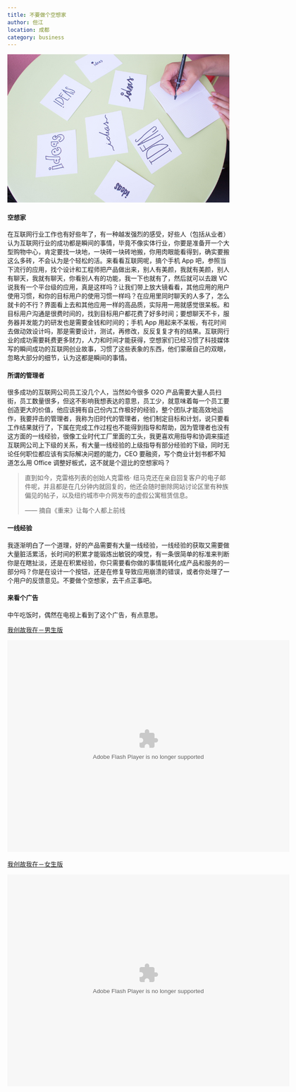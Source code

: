 ```yaml
---
title: 不要做个空想家 
author: 但江
location: 成都 
category: business
---
```


![Ideas on Paper](/images/ideas-on-paper.jpg)

#### 空想家

在互联网行业工作也有好些年了，有一种越发强烈的感受，好些人（包括从业者）认为互联网行业的成功都是瞬间的事情，毕竟不像实体行业，你要是准备开一个大型购物中心，肯定要找一块地，一块砖一块砖地搬，你用肉眼能看得到，确实要搬这么多砖，不会认为是个轻松的活。来看看互联网呢，搞个手机 App 吧，参照当下流行的应用，找个设计和工程师把产品做出来，别人有美颜，我就有美颜，别人有聊天，我就有聊天，你看别人有的功能，我一下也就有了，然后就可以去跟 VC 说我有一个平台级的应用，真是这样吗？让我们带上放大镜看看，其他应用的用户使用习惯，和你的目标用户的使用习惯一样吗？在应用里同时聊天的人多了，怎么就卡的不行？界面看上去和其他应用一样的高品质，实际用一用就感觉很呆板。和目标用户沟通是很费时间的，找到目标用户都花费了好多时间；要想聊天不卡，服务器并发能力的研发也是需要金钱和时间的；手机 App 用起来不呆板，有花时间去做动效设计吗，那是需要设计，测试，再修改，反反复复才有的结果。互联网行业的成功需要耗费更多财力，人力和时间才能获得，空想家们已经习惯了科技媒体写的瞬间成功的互联网创业故事，习惯了这些表象的东西，他们蒙蔽自己的双眼，忽略大部分的细节，认为这都是瞬间的事情。

#### 所谓的管理者

很多成功的互联网公司员工没几个人，当然如今很多 O2O 产品需要大量人员扫街，员工数量很多，但这不影响我想表达的意思，员工少，就意味着每一个员工要创造更大的价值，他应该拥有自己份内工作极好的经验，整个团队才能高效地运作，我要抨击的管理者，我称为旧时代的管理者，他们制定目标和计划，说只要看工作结果就行了，下属在完成工作过程也不能得到指导和帮助，因为管理者也没有这方面的一线经验，很像工业时代工厂里面的工头，我更喜欢用指导和协调来描述互联网公司上下级的关系，有大量一线经验的上级指导有部分经验的下级，同时无论任何职位都应该有实际解决问题的能力，CEO 要融资，写个商业计划书都不知道怎么用 Office 调整好板式，这不就是个逗比的空想家吗？

> 直到如今，克雷格列表的创始人克雷格· 纽马克还在亲自回复客户的电子邮件呢，并且都是在几分钟内就回复的，他还会随时删除网站讨论区里有种族偏见的帖子，以及纽约城市中介网发布的虚假公寓租赁信息。
>
> —— 摘自《重来》让每个人都上前线

#### 一线经验

我逐渐明白了一个道理，好的产品需要有大量一线经验，一线经验的获取又需要做大量脏活累活，长时间的积累才能锻炼出敏锐的嗅觉，有一条很简单的标准来判断你是在瞎扯淡，还是在积累经验，你只需要看你做的事情能转化成产品和服务的一部分吗？你是在设计一个按钮，还是在修复导致应用崩溃的错误，或者你处理了一个用户的反馈意见。不要做个空想家，去干点正事吧。

#### 来看个广告

中午吃饭时，偶然在电视上看到了这个广告，有点意思。

[我创故我在－男生版](http://auto.cntv.cn/2015/09/14/VIDE1442211245489518.shtml)

<embed id='v_player_cctv' width='640' height='480' flashvars='adCalls=http%3A//pubads.g.doubleclick.net/gampad/adx%3Fiu%3D/8962/web_cntv/dicengye_qiantiepian1%26sz%3D7x1%26c%3D1445154918504%26m%3Dtext/xml%26t%3Dpage_group%253Ddianbo%2526subsite%253Dauto%2526CHANNEL%253DPAGE1345632868491440%2526sorts%253D1%7B%21@%23%7Dhttp%3A//pubads.g.doubleclick.net/gampad/adx%3Fiu%3D/8962/web_cntv/dicengye_qiantiepian2%26sz%3D7x2%26c%3D1445154918504%26m%3Dtext/xml%26t%3Dpage_group%253Ddianbo%2526subsite%253Dauto%2526CHANNEL%253DPAGE1345632868491440%2526sorts%253D1&adAfter=http%3A//pubads.g.doubleclick.net/gampad/adx%3Fiu%3D/8962/web_cntv/dicengye_houtiepian%26sz%3D8x1%26c%3D1445154918504%26m%3Dtext/xml%26t%3Dpage_group%253Ddianbo%2526subsite%253Dauto%2526CHANNEL%253DPAGE1345632868491440%2526sorts%253D1&adPause=http%3A//pubads.g.doubleclick.net/gampad/adx%3Fiu%3D/8962/web_cntv/dicengye_zanting%26sz%3D1x1%26c%3D1445154918504%26m%3Dtext/xml%26t%3Dpage_group%253Ddianbo%2526subsite%253Dauto%2526CHANNEL%253DPAGE1345632868491440%2526sorts%253D1&adCorner=http%3A//pubads.g.doubleclick.net/gampad/adx%3Fiu%3D/8962/web_cntv/dicengye_jiaobiao%26sz%3D1x1%26c%3D1445154918504%26m%3Dtext/xml%26t%3Dpage_group%253Ddianbo%2526subsite%253Dauto%2526CHANNEL%253DPAGE1345632868491440%2526sorts%253D1&adBanner=http%3A//pubads.g.doubleclick.net/gampad/adx%3Fiu%3D/8962/web_cntv/dicengye_xuanfubanner%26sz%3D1x1%26c%3D1445154918504%26m%3Dtext/xml%26t%3Dpage_group%253Ddianbo%2526subsite%253Dauto%2526CHANNEL%253DPAGE1345632868491440%2526sorts%253D1&adText=http%3A//pubads.g.doubleclick.net/gampad/adx%3Fiu%3D/8962/web_cntv/dicengye_kongzhitiaowenzi%26sz%3D1x1%26c%3D1445154918504%26m%3Dtext/xml%26t%3Dpage_group%253Ddianbo%2526subsite%253Dauto%2526CHANNEL%253DPAGE1345632868491440%2526sorts%253D1&videoId=442211245489518&filePath=/flvxml/2009/10/14/&isAutoPlay=true&url=http://auto.cntv.cn/2015/09/14/VIDE1442211245489518.shtml&tai=auto&configPath=http://js.player.cntv.cn/xml/config/outside.xml&widgetsConfig=http://js.player.cntv.cn/xml/widgetsConfig/common.xml&languageConfig=&hour24DataURL=VodCycleData.xml&outsideChannelId=channelBugu&videoCenterId=adbc109c2e1d4ce8a3f3c250823efc6e' allowscriptaccess='always' allowfullscreen='true' menu='false' quality='best' bgcolor='#000000' name='v_player_cctv' src='http://player.cntv.cn/standard/cntvOutSidePlayer.swf' type='application/x-shockwave-flash' lk_mediaid='lk_juiceapp_mediaPopup_1257416656250' lk_media='yes'/>

[我创故我在－女生版](http://auto.cntv.cn/2015/09/14/VIDE1442211247645624.shtml)

<embed id='v_player_cctv' width='640' height='480' flashvars='adCalls=http%3A//pubads.g.doubleclick.net/gampad/adx%3Fiu%3D/8962/web_cntv/dicengye_qiantiepian1%26sz%3D7x1%26c%3D1445154918844%26m%3Dtext/xml%26t%3Dpage_group%253Ddianbo%2526subsite%253Dauto%2526CHANNEL%253DPAGE1345632868491440%2526sorts%253D1%7B%21@%23%7Dhttp%3A//pubads.g.doubleclick.net/gampad/adx%3Fiu%3D/8962/web_cntv/dicengye_qiantiepian2%26sz%3D7x2%26c%3D1445154918844%26m%3Dtext/xml%26t%3Dpage_group%253Ddianbo%2526subsite%253Dauto%2526CHANNEL%253DPAGE1345632868491440%2526sorts%253D1&adAfter=http%3A//pubads.g.doubleclick.net/gampad/adx%3Fiu%3D/8962/web_cntv/dicengye_houtiepian%26sz%3D8x1%26c%3D1445154918844%26m%3Dtext/xml%26t%3Dpage_group%253Ddianbo%2526subsite%253Dauto%2526CHANNEL%253DPAGE1345632868491440%2526sorts%253D1&adPause=http%3A//pubads.g.doubleclick.net/gampad/adx%3Fiu%3D/8962/web_cntv/dicengye_zanting%26sz%3D1x1%26c%3D1445154918844%26m%3Dtext/xml%26t%3Dpage_group%253Ddianbo%2526subsite%253Dauto%2526CHANNEL%253DPAGE1345632868491440%2526sorts%253D1&adCorner=http%3A//pubads.g.doubleclick.net/gampad/adx%3Fiu%3D/8962/web_cntv/dicengye_jiaobiao%26sz%3D1x1%26c%3D1445154918844%26m%3Dtext/xml%26t%3Dpage_group%253Ddianbo%2526subsite%253Dauto%2526CHANNEL%253DPAGE1345632868491440%2526sorts%253D1&adBanner=http%3A//pubads.g.doubleclick.net/gampad/adx%3Fiu%3D/8962/web_cntv/dicengye_xuanfubanner%26sz%3D1x1%26c%3D1445154918844%26m%3Dtext/xml%26t%3Dpage_group%253Ddianbo%2526subsite%253Dauto%2526CHANNEL%253DPAGE1345632868491440%2526sorts%253D1&adText=http%3A//pubads.g.doubleclick.net/gampad/adx%3Fiu%3D/8962/web_cntv/dicengye_kongzhitiaowenzi%26sz%3D1x1%26c%3D1445154918844%26m%3Dtext/xml%26t%3Dpage_group%253Ddianbo%2526subsite%253Dauto%2526CHANNEL%253DPAGE1345632868491440%2526sorts%253D1&videoId=442211247645624&filePath=/flvxml/2009/10/14/&isAutoPlay=true&url=http://auto.cntv.cn/2015/09/14/VIDE1442211247645624.shtml&tai=auto&configPath=http://js.player.cntv.cn/xml/config/outside.xml&widgetsConfig=http://js.player.cntv.cn/xml/widgetsConfig/common.xml&languageConfig=&hour24DataURL=VodCycleData.xml&outsideChannelId=channelBugu&videoCenterId=820d25378ee2433586393177d74db633' allowscriptaccess='always' allowfullscreen='true' menu='false' quality='best' bgcolor='#000000' name='v_player_cctv' src='http://player.cntv.cn/standard/cntvOutSidePlayer.swf' type='application/x-shockwave-flash' lk_mediaid='lk_juiceapp_mediaPopup_1257416656250' lk_media='yes'/>
